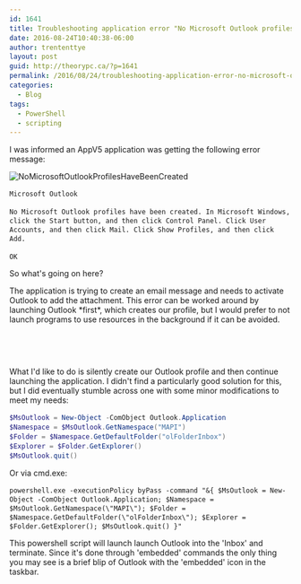 ```yaml
---
id: 1641
title: Troubleshooting application error "No Microsoft Outlook profiles have been created"
date: 2016-08-24T10:40:38-06:00
author: trententtye
layout: post
guid: http://theorypc.ca/?p=1641
permalink: /2016/08/24/troubleshooting-application-error-no-microsoft-outlook-profiles-have-been-created/
categories:
  - Blog
tags:
  - PowerShell
  - scripting
---
```

I was informed an AppV5 application was getting the following error message:

<img class="aligncenter size-full wp-image-1642" src="/wp-content/uploads/2016/08/NoMicrosoftOutlookProfilesHaveBeenCreated.png" alt="NoMicrosoftOutlookProfilesHaveBeenCreated" width="413" height="152" srcset="/wp-content/uploads/2016/08/NoMicrosoftOutlookProfilesHaveBeenCreated.png 413w, /wp-content/uploads/2016/08/NoMicrosoftOutlookProfilesHaveBeenCreated-300x110.png 300w" sizes="(max-width: 413px) 100vw, 413px" /> 

```plaintext
Microsoft Outlook

No Microsoft Outlook profiles have been created. In Microsoft Windows, click the Start button, and then click Control Panel. Click User Accounts, and then click Mail. Click Show Profiles, and then click Add.

OK 

```

So what's going on here?

The application is trying to create an email message and needs to activate Outlook to add the attachment.  This error can be worked around by launching Outlook \*first\*, which creates our profile, but I would prefer to not launch programs to use resources in the background if it can be avoided.

&nbsp;

&nbsp;

What I'd like to do is silently create our Outlook profile and then continue launching the application.  I didn't find a particularly good solution for this, but I did eventually stumble across one with some minor modifications to meet my needs:

```powershell
$MsOutlook = New-Object -ComObject Outlook.Application 
$Namespace = $MsOutlook.GetNamespace("MAPI") 
$Folder = $Namespace.GetDefaultFolder("olFolderInbox") 
$Explorer = $Folder.GetExplorer() 
$MsOutlook.quit()
```

Or via cmd.exe:

```shell
powershell.exe -executionPolicy byPass -command "&{ $MsOutlook = New-Object -ComObject Outlook.Application; $Namespace = $MsOutlook.GetNamespace(\"MAPI\"); $Folder = $Namespace.GetDefaultFolder(\"olFolderInbox\"); $Explorer = $Folder.GetExplorer(); $MsOutlook.quit() }"
```

This powershell script will launch launch Outlook into the 'Inbox' and terminate.  Since it's done through 'embedded' commands the only thing you may see is a brief blip of Outlook with the 'embedded' icon in the taskbar.

&nbsp;

<!-- AddThis Advanced Settings generic via filter on the_content -->

<!-- AddThis Share Buttons generic via filter on the_content -->